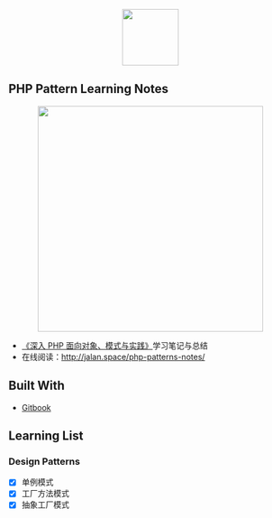 <p align="center"><img width="100px" src="https://www.easyicon.net/api/resizeApi.php?id=1141862&size=128"></p>

## PHP Pattern Learning Notes

<p align="center"><img width="400px" src="http://jalan.space/php-patterns-notes/img/cover.jpeg"></p>

- [《深入 PHP 面向对象、模式与实践》](https://book.douban.com/subject/6559267/)学习笔记与总结
- 在线阅读：http://jalan.space/php-patterns-notes/

## Built With

- [Gitbook](https://www.gitbook.com/?t=7)

## Learning List

### Design Patterns

- [x] 单例模式
- [x] 工厂方法模式
- [x] 抽象工厂模式